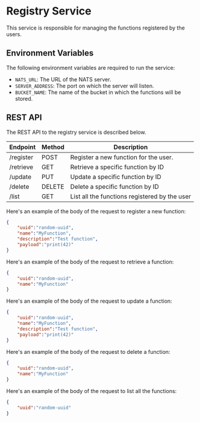 # Registry Service
This service is responsible for managing the functions registered by the users.

## Environment Variables
The following environment variables are required to run the service:
- `NATS_URL`: The URL of the NATS server.
- `SERVER_ADDRESS`: The port on which the server will listen.
- `BUCKET_NAME`: The name of the bucket in which the functions will be stored.

## REST API
The REST API to the registry service is described below. 


| Endpoint       | Method | Description                                   |
|----------------|--------|-----------------------------------------------|
| /register      | POST   | Register a new function for the user.         |
| /retrieve      | GET    | Retrieve a specific function by ID            |
| /update        | PUT    | Update a specific function by ID              |
| /delete        | DELETE | Delete a specific function by ID              |
| /list          | GET    | List all the functions registered by the user |

Here's an example of the body of the request to register a new function:
```json
{
    "uuid":"random-uuid",
    "name":"MyFunction",
    "description":"Test function",
    "payload":"print(42)"
}
```

Here's an example of the body of the request to retrieve a function:
```json
{
    "uuid":"random-uuid",
    "name":"MyFunction"
}
```

Here's an example of the body of the request to update a function:
```json
{
    "uuid":"random-uuid",
    "name":"MyFunction",
    "description":"Test function",
    "payload":"print(42)"
}
```

Here's an example of the body of the request to delete a function:
```json
{
    "uuid":"random-uuid",
    "name":"MyFunction"
}
```

Here's an example of the body of the request to list all the functions:
```json
{
    "uuid":"random-uuid"
}
```